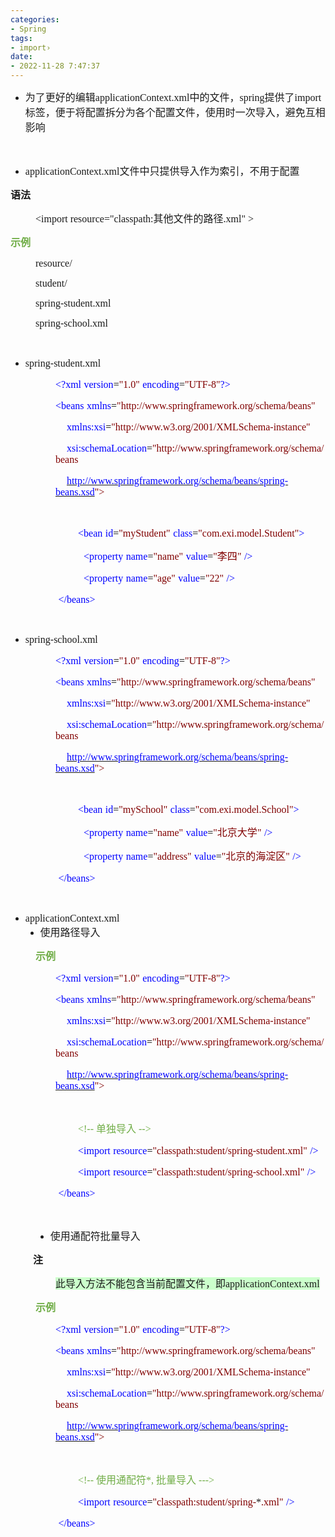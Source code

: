 ```yaml
---
categories:
- Spring
tags:
- import›
date:
- 2022-11-28 7:47:37
---
```


<ul style="list-style-type:disc">
    <li><span style="font-size:12.0pt"><span
                style="font-family:&quot;Microsoft YaHei UI&quot;">为了更好的编辑</span></span><span
            style="font-size:12.0pt"><span
                style="font-family:&quot;Comic Sans MS&quot;">applicationContext.xml</span></span><span
            style="font-size:12.0pt"><span style="font-family:&quot;Microsoft YaHei UI&quot;">中的文件，</span></span><span
            style="font-size:12.0pt"><span style="font-family:&quot;Comic Sans MS&quot;">spring</span></span><span
            style="font-size:12.0pt"><span style="font-family:&quot;Microsoft YaHei UI&quot;">提供了</span></span><span
            style="font-size:12.0pt"><span style="font-family:&quot;Comic Sans MS&quot;">import</span></span><span
            style="font-size:12.0pt"><span
                style="font-family:&quot;Microsoft YaHei UI&quot;">标签，便于将配置拆分为各个配置文件，使用时一次导入，避免互相影响</span></span></li>
</ul>
<p><span style="font-size:12.0pt"><span style="font-family:&quot;Microsoft YaHei UI&quot;">​​​​​​​</span></span><br></p>
<ul style="list-style-type:disc">
    <li><span style="font-size:12.0pt"><span
                style="font-family:&quot;Comic Sans MS&quot;">applicationContext.xml</span></span><span
            style="font-size:12.0pt"><span
                style="font-family:&quot;Microsoft YaHei UI&quot;">文件中只提供导入作为索引，不用于配置</span></span></li>
</ul>
<p><span style="font-size:12.0pt"><span
            style="font-family:&quot;Microsoft YaHei UI&quot;"><strong>语法</strong></span></span></p>
<p style="margin-left: 40px;"><span style="font-size:12.0pt"><span
            style="font-family:&quot;Comic Sans MS&quot;">&lt;import resource="classpath:</span><span
            style="font-family:&quot;Microsoft YaHei UI&quot;">其他文件的路径</span><span
            style="font-family:&quot;Comic Sans MS&quot;">.xml" &gt;</span></span></p>
<p><span style="font-size:12.0pt"><span style="font-family:&quot;Microsoft YaHei UI&quot;"><span
                style="color:#70ad47"><strong>示例</strong></span></span></span></p>
<p style="margin-left: 40px;"><span style="font-size:12.0pt"><span
            style="font-family:&quot;Comic Sans MS&quot;">resource/</span></span></p>
<p style="margin-left: 40px;"><span style="font-size:12.0pt"><span
            style="font-family:&quot;Comic Sans MS&quot;">student/</span></span></p>
<p style="margin-left: 40px;"><span style="font-size:12.0pt"><span
            style="font-family:&quot;Comic Sans MS&quot;">spring-student.xml</span></span></p>
<p style="margin-left: 40px;"><span style="font-size:12.0pt"><span
            style="font-family:&quot;Comic Sans MS&quot;">spring-school.xml</span></span></p>
<p><span style="font-size:12.0pt"><span style="font-family:&quot;Comic Sans MS&quot;">&nbsp;</span></span></p>
<ul style="list-style-type:disc">
    <li><span style="font-size:12.0pt"><span
                style="font-family:&quot;Comic Sans MS&quot;">spring-student.xml</span></span></li>
</ul>
<p style="margin-left:72px"><span style="font-size:12.0pt"><span style="font-family:&quot;Comic Sans MS&quot;"><span
                style="color:blue">&lt;?xml</span></span>&nbsp;<span style="font-family:&quot;Comic Sans MS&quot;"><span
                style="color:blue">version</span></span><span style="font-family:&quot;Comic Sans MS&quot;"><span
                style="color:black">=</span></span><span style="font-family:&quot;Comic Sans MS&quot;"><span
                style="color:maroon">"1.0"</span></span>&nbsp;<span style="font-family:&quot;Comic Sans MS&quot;"><span
                style="color:blue">encoding</span></span><span style="font-family:&quot;Comic Sans MS&quot;"><span
                style="color:black">=</span></span><span style="font-family:&quot;Comic Sans MS&quot;"><span
                style="color:maroon">"UTF-8"</span></span><span style="font-family:&quot;Comic Sans MS&quot;"><span
                style="color:blue">?&gt;</span></span></span></p>
<p style="margin-left:72px"><span style="font-size:12.0pt"><span style="font-family:&quot;Comic Sans MS&quot;"><span
                style="color:blue">&lt;beans</span></span>&nbsp;<span
            style="font-family:&quot;Comic Sans MS&quot;"><span style="color:blue">xmlns</span></span><span
            style="font-family:&quot;Comic Sans MS&quot;"><span style="color:black">=</span></span><span
            style="font-family:&quot;Comic Sans MS&quot;"><span
                style="color:maroon">"http://www.springframework.org/schema/beans"</span></span></span></p>
<p style="margin-left:72px"><span style="font-size:12.0pt">&nbsp;&nbsp;&nbsp;&nbsp;<span
            style="font-family:&quot;Comic Sans MS&quot;"><span style="color:blue">xmlns:xsi</span></span><span
            style="font-family:&quot;Comic Sans MS&quot;"><span style="color:black">=</span></span><span
            style="font-family:&quot;Comic Sans MS&quot;"><span
                style="color:maroon">"http://www.w3.org/2001/XMLSchema-instance"</span></span></span></p>
<p style="margin-left:72px"><span style="font-size:12.0pt">&nbsp;&nbsp;&nbsp;&nbsp;<span
            style="font-family:&quot;Comic Sans MS&quot;"><span style="color:blue">xsi:schemaLocation</span></span><span
            style="font-family:&quot;Comic Sans MS&quot;"><span style="color:black">=</span></span><span
            style="font-family:&quot;Comic Sans MS&quot;"><span
                style="color:maroon">"http://www.springframework.org/schema/beans</span></span></span></p>
<p style="margin-left:72px"><span style="font-size:12.0pt">&nbsp;&nbsp;&nbsp;&nbsp;<a
            data-cke-saved-href="http://www.springframework.org/schema/beans/spring-beans.xsd"
            href="http://www.springframework.org/schema/beans/spring-beans.xsd"><span
                style="font-family:&quot;Comic Sans MS&quot;"><span
                    style="color:blue">http://www.springframework.org/schema/beans/spring-beans.xsd</span></span></a><span
            style="font-family:&quot;Comic Sans MS&quot;"><span style="color:maroon">"&gt;</span></span></span></p>
<p style="margin-left:72px"><span style="font-size:12.0pt"><span
            style="font-family:&quot;Comic Sans MS&quot;">&nbsp;</span></span></p>
<p style="margin-left:108px"><span style="font-size:12.0pt"><span style="font-family:&quot;Comic Sans MS&quot;"><span
                style="color:blue">&lt;bean</span></span>&nbsp;<span style="font-family:&quot;Comic Sans MS&quot;"><span
                style="color:blue">id</span></span><span style="font-family:&quot;Comic Sans MS&quot;"><span
                style="color:black">=</span></span><span style="font-family:&quot;Comic Sans MS&quot;"><span
                style="color:maroon">"myStudent"</span></span>&nbsp;<span
            style="font-family:&quot;Comic Sans MS&quot;"><span style="color:blue">class</span></span><span
            style="font-family:&quot;Comic Sans MS&quot;"><span style="color:black">=</span></span><span
            style="font-family:&quot;Comic Sans MS&quot;"><span style="color:maroon">"com.</span></span><span
            style="font-family:&quot;Comic Sans MS&quot;"><span style="color:maroon">exi.model</span></span><span
            style="font-family:&quot;Comic Sans MS&quot;"><span style="color:maroon">.Student"</span></span><span
            style="font-family:&quot;Comic Sans MS&quot;"><span style="color:blue">&gt;</span></span></span></p>
<p style="margin-left:108px"><span style="font-size:12.0pt">&nbsp;&nbsp;<span
            style="font-family:&quot;Comic Sans MS&quot;"><span style="color:blue">&lt;property</span></span>&nbsp;<span
            style="font-family:&quot;Comic Sans MS&quot;"><span style="color:blue">name</span></span><span
            style="font-family:&quot;Comic Sans MS&quot;"><span style="color:black">=</span></span><span
            style="font-family:&quot;Comic Sans MS&quot;"><span style="color:maroon">"name"</span></span>&nbsp;<span
            style="font-family:&quot;Comic Sans MS&quot;"><span style="color:blue">value</span></span><span
            style="font-family:&quot;Comic Sans MS&quot;"><span style="color:black">=</span></span><span
            style="font-family:&quot;Comic Sans MS&quot;"><span style="color:maroon">"</span></span><span
            style="font-family:&quot;Microsoft YaHei UI&quot;"><span style="color:maroon">李四</span></span><span
            style="font-family:&quot;Comic Sans MS&quot;"><span style="color:maroon">"</span></span>&nbsp;<span
            style="font-family:&quot;Comic Sans MS&quot;"><span style="color:blue">/&gt;</span></span></span></p>
<p style="margin-left:108px"><span style="font-size:12.0pt">&nbsp;&nbsp;<span
            style="font-family:&quot;Comic Sans MS&quot;"><span style="color:blue">&lt;property</span></span>&nbsp;<span
            style="font-family:&quot;Comic Sans MS&quot;"><span style="color:blue">name</span></span><span
            style="font-family:&quot;Comic Sans MS&quot;"><span style="color:black">=</span></span><span
            style="font-family:&quot;Comic Sans MS&quot;"><span style="color:maroon">"age"</span></span>&nbsp;<span
            style="font-family:&quot;Comic Sans MS&quot;"><span style="color:blue">value</span></span><span
            style="font-family:&quot;Comic Sans MS&quot;"><span style="color:black">=</span></span><span
            style="font-family:&quot;Comic Sans MS&quot;"><span style="color:maroon">"22"</span></span>&nbsp;<span
            style="font-family:&quot;Comic Sans MS&quot;"><span style="color:blue">/&gt;</span></span></span></p>
<p style="margin-left:72px"><span style="font-size:12.0pt">&nbsp;<span
            style="font-family:&quot;Comic Sans MS&quot;"><span style="color:blue">&lt;/beans&gt;</span></span></span>
</p>
<p><span style="font-size:12.0pt"><span style="font-family:&quot;Comic Sans MS&quot;"><span
                style="color:#70ad47">&nbsp;</span></span></span></p>
<ul style="list-style-type:disc">
    <li><span style="font-size:12.0pt"><span
                style="font-family:&quot;Comic Sans MS&quot;">spring-school.xml</span></span></li>
</ul>
<p style="margin-left:72px"><span style="font-size:12.0pt"><span style="font-family:&quot;Comic Sans MS&quot;"><span
                style="color:blue">&lt;?xml</span></span>&nbsp;<span style="font-family:&quot;Comic Sans MS&quot;"><span
                style="color:blue">version</span></span><span style="font-family:&quot;Comic Sans MS&quot;"><span
                style="color:black">=</span></span><span style="font-family:&quot;Comic Sans MS&quot;"><span
                style="color:maroon">"1.0"</span></span>&nbsp;<span style="font-family:&quot;Comic Sans MS&quot;"><span
                style="color:blue">encoding</span></span><span style="font-family:&quot;Comic Sans MS&quot;"><span
                style="color:black">=</span></span><span style="font-family:&quot;Comic Sans MS&quot;"><span
                style="color:maroon">"UTF-8"</span></span><span style="font-family:&quot;Comic Sans MS&quot;"><span
                style="color:blue">?&gt;</span></span></span></p>
<p style="margin-left:72px"><span style="font-size:12.0pt"><span style="font-family:&quot;Comic Sans MS&quot;"><span
                style="color:blue">&lt;beans</span></span>&nbsp;<span
            style="font-family:&quot;Comic Sans MS&quot;"><span style="color:blue">xmlns</span></span><span
            style="font-family:&quot;Comic Sans MS&quot;"><span style="color:black">=</span></span><span
            style="font-family:&quot;Comic Sans MS&quot;"><span
                style="color:maroon">"http://www.springframework.org/schema/beans"</span></span></span></p>
<p style="margin-left:72px"><span style="font-size:12.0pt">&nbsp;&nbsp;&nbsp;&nbsp;<span
            style="font-family:&quot;Comic Sans MS&quot;"><span style="color:blue">xmlns:xsi</span></span><span
            style="font-family:&quot;Comic Sans MS&quot;"><span style="color:black">=</span></span><span
            style="font-family:&quot;Comic Sans MS&quot;"><span
                style="color:maroon">"http://www.w3.org/2001/XMLSchema-instance"</span></span></span></p>
<p style="margin-left:72px"><span style="font-size:12.0pt">&nbsp;&nbsp;&nbsp;&nbsp;<span
            style="font-family:&quot;Comic Sans MS&quot;"><span style="color:blue">xsi:schemaLocation</span></span><span
            style="font-family:&quot;Comic Sans MS&quot;"><span style="color:black">=</span></span><span
            style="font-family:&quot;Comic Sans MS&quot;"><span
                style="color:maroon">"http://www.springframework.org/schema/beans</span></span></span></p>
<p style="margin-left:72px"><span style="font-size:12.0pt">&nbsp;&nbsp;&nbsp;&nbsp;<a
            data-cke-saved-href="http://www.springframework.org/schema/beans/spring-beans.xsd"
            href="http://www.springframework.org/schema/beans/spring-beans.xsd"><span
                style="font-family:&quot;Comic Sans MS&quot;"><span
                    style="color:blue">http://www.springframework.org/schema/beans/spring-beans.xsd</span></span></a><span
            style="font-family:&quot;Comic Sans MS&quot;"><span style="color:maroon">"&gt;</span></span></span></p>
<p style="margin-left:72px"><span style="font-size:12.0pt"><span
            style="font-family:&quot;Comic Sans MS&quot;">&nbsp;</span></span></p>
<p style="margin-left:108px"><span style="font-size:12.0pt"><span style="font-family:&quot;Comic Sans MS&quot;"><span
                style="color:blue">&lt;bean</span></span>&nbsp;<span style="font-family:&quot;Comic Sans MS&quot;"><span
                style="color:blue">id</span></span><span style="font-family:&quot;Comic Sans MS&quot;"><span
                style="color:black">=</span></span><span style="font-family:&quot;Comic Sans MS&quot;"><span
                style="color:maroon">"myS</span></span><span style="font-family:&quot;Comic Sans MS&quot;"><span
                style="color:maroon">chool</span></span><span style="font-family:&quot;Comic Sans MS&quot;"><span
                style="color:maroon">"</span></span>&nbsp;<span style="font-family:&quot;Comic Sans MS&quot;"><span
                style="color:blue">class</span></span><span style="font-family:&quot;Comic Sans MS&quot;"><span
                style="color:black">=</span></span><span style="font-family:&quot;Comic Sans MS&quot;"><span
                style="color:maroon">"com.</span></span><span style="font-family:&quot;Comic Sans MS&quot;"><span
                style="color:maroon">exi.model</span></span><span style="font-family:&quot;Comic Sans MS&quot;"><span
                style="color:maroon">.S</span></span><span style="font-family:&quot;Comic Sans MS&quot;"><span
                style="color:maroon">chool</span></span><span style="font-family:&quot;Comic Sans MS&quot;"><span
                style="color:maroon">"</span></span><span style="font-family:&quot;Comic Sans MS&quot;"><span
                style="color:blue">&gt;</span></span></span></p>
<p style="margin-left:108px"><span style="font-size:12.0pt">&nbsp;&nbsp;<span
            style="font-family:&quot;Comic Sans MS&quot;"><span style="color:blue">&lt;property</span></span>&nbsp;<span
            style="font-family:&quot;Comic Sans MS&quot;"><span style="color:blue">name</span></span><span
            style="font-family:&quot;Comic Sans MS&quot;"><span style="color:black">=</span></span><span
            style="font-family:&quot;Comic Sans MS&quot;"><span style="color:maroon">"name"</span></span>&nbsp;<span
            style="font-family:&quot;Comic Sans MS&quot;"><span style="color:blue">value</span></span><span
            style="font-family:&quot;Comic Sans MS&quot;"><span style="color:black">=</span></span><span
            style="font-family:&quot;Comic Sans MS&quot;"><span style="color:maroon">"</span></span><span
            style="font-family:&quot;Microsoft YaHei UI&quot;"><span style="color:maroon">北京大学</span></span><span
            style="font-family:&quot;Comic Sans MS&quot;"><span style="color:maroon">"</span></span>&nbsp;<span
            style="font-family:&quot;Comic Sans MS&quot;"><span style="color:blue">/&gt;</span></span></span></p>
<p style="margin-left:108px"><span style="font-size:12.0pt">&nbsp;&nbsp;<span
            style="font-family:&quot;Comic Sans MS&quot;"><span style="color:blue">&lt;property</span></span>&nbsp;<span
            style="font-family:&quot;Comic Sans MS&quot;"><span style="color:blue">name</span></span><span
            style="font-family:&quot;Comic Sans MS&quot;"><span style="color:black">=</span></span><span
            style="font-family:&quot;Comic Sans MS&quot;"><span style="color:maroon">"address"</span></span>&nbsp;<span
            style="font-family:&quot;Comic Sans MS&quot;"><span style="color:blue">value</span></span><span
            style="font-family:&quot;Comic Sans MS&quot;"><span style="color:black">=</span></span><span
            style="font-family:&quot;Comic Sans MS&quot;"><span style="color:maroon">"</span></span><span
            style="font-family:&quot;Microsoft YaHei UI&quot;"><span style="color:maroon">北京的海淀区</span></span><span
            style="font-family:&quot;Comic Sans MS&quot;"><span style="color:maroon">"</span></span>&nbsp;<span
            style="font-family:&quot;Comic Sans MS&quot;"><span style="color:blue">/&gt;</span></span></span></p>
<p style="margin-left:72px"><span style="font-size:12.0pt">&nbsp;<span
            style="font-family:&quot;Comic Sans MS&quot;"><span style="color:blue">&lt;/beans&gt;</span></span></span>
</p>
<p><span style="font-size:12.0pt"><span style="font-family:&quot;Comic Sans MS&quot;"><span
                style="color:#70ad47">&nbsp;</span></span></span></p>
<ul style="list-style-type:disc">
    <li><span style="font-size:12.0pt"><span
                style="font-family:&quot;Comic Sans MS&quot;">applicationContext.xml</span></span>
        <ul style="list-style-type:disc">
            <li><span style="font-size:12.0pt"><span
                        style="font-family:&quot;Microsoft YaHei UI&quot;">使用路径导入</span></span></li>
        </ul>
    </li>
</ul>
<p style="margin-left: 40px;"><span style="font-size:12.0pt"><span
            style="font-family:&quot;Microsoft YaHei UI&quot;"><span
                style="color:#70ad47"><strong>示例</strong></span></span></span></p>
<p style="margin-left:72px"><span style="font-size:12.0pt"><span style="font-family:&quot;Comic Sans MS&quot;"><span
                style="color:blue">&lt;?xml</span></span>&nbsp;<span style="font-family:&quot;Comic Sans MS&quot;"><span
                style="color:blue">version</span></span><span style="font-family:&quot;Comic Sans MS&quot;"><span
                style="color:black">=</span></span><span style="font-family:&quot;Comic Sans MS&quot;"><span
                style="color:maroon">"1.0"</span></span>&nbsp;<span style="font-family:&quot;Comic Sans MS&quot;"><span
                style="color:blue">encoding</span></span><span style="font-family:&quot;Comic Sans MS&quot;"><span
                style="color:black">=</span></span><span style="font-family:&quot;Comic Sans MS&quot;"><span
                style="color:maroon">"UTF-8"</span></span><span style="font-family:&quot;Comic Sans MS&quot;"><span
                style="color:blue">?&gt;</span></span></span></p>
<p style="margin-left:72px"><span style="font-size:12.0pt"><span style="font-family:&quot;Comic Sans MS&quot;"><span
                style="color:blue">&lt;beans</span></span>&nbsp;<span
            style="font-family:&quot;Comic Sans MS&quot;"><span style="color:blue">xmlns</span></span><span
            style="font-family:&quot;Comic Sans MS&quot;"><span style="color:black">=</span></span><span
            style="font-family:&quot;Comic Sans MS&quot;"><span
                style="color:maroon">"http://www.springframework.org/schema/beans"</span></span></span></p>
<p style="margin-left:72px"><span style="font-size:12.0pt">&nbsp;&nbsp;&nbsp;&nbsp;<span
            style="font-family:&quot;Comic Sans MS&quot;"><span style="color:blue">xmlns:xsi</span></span><span
            style="font-family:&quot;Comic Sans MS&quot;"><span style="color:black">=</span></span><span
            style="font-family:&quot;Comic Sans MS&quot;"><span
                style="color:maroon">"http://www.w3.org/2001/XMLSchema-instance"</span></span></span></p>
<p style="margin-left:72px"><span style="font-size:12.0pt">&nbsp;&nbsp;&nbsp;&nbsp;<span
            style="font-family:&quot;Comic Sans MS&quot;"><span style="color:blue">xsi:schemaLocation</span></span><span
            style="font-family:&quot;Comic Sans MS&quot;"><span style="color:black">=</span></span><span
            style="font-family:&quot;Comic Sans MS&quot;"><span
                style="color:maroon">"http://www.springframework.org/schema/beans</span></span></span></p>
<p style="margin-left:72px"><span style="font-size:12.0pt">&nbsp;&nbsp;&nbsp;&nbsp;<a
            data-cke-saved-href="http://www.springframework.org/schema/beans/spring-beans.xsd"
            href="http://www.springframework.org/schema/beans/spring-beans.xsd"><span
                style="font-family:&quot;Comic Sans MS&quot;"><span
                    style="color:blue">http://www.springframework.org/schema/beans/spring-beans.xsd</span></span></a><span
            style="font-family:&quot;Comic Sans MS&quot;"><span style="color:maroon">"&gt;</span></span></span></p>
<p style="margin-left:108px"><span style="font-size:12.0pt"><span
            style="font-family:&quot;Comic Sans MS&quot;">&nbsp;</span></span></p>
<p style="margin-left:108px"><span style="font-size:12.0pt"><span style="color:#70ad47"><span
                style="font-family:&quot;Comic Sans MS&quot;">&lt;!-- </span><span
                style="font-family:&quot;Microsoft YaHei UI&quot;">单独导入</span><span
                style="font-family:&quot;Comic Sans MS&quot;"> --&gt;</span></span></span></p>
<p style="margin-left:108px"><span style="font-size:12.0pt"><span style="font-family:&quot;Comic Sans MS&quot;"><span
                style="color:blue">&lt;import</span></span>&nbsp;<span
            style="font-family:&quot;Comic Sans MS&quot;"><span style="color:blue">resource</span></span><span
            style="font-family:&quot;Comic Sans MS&quot;"><span style="color:black">=</span></span><span
            style="font-family:&quot;Comic Sans MS&quot;"><span
                style="color:maroon">"classpath:student/spring-student</span></span><span
            style="font-family:&quot;Comic Sans MS&quot;"><span style="color:maroon">.xml</span></span><span
            style="font-family:&quot;Comic Sans MS&quot;"><span style="color:maroon">"</span></span>&nbsp;<span
            style="font-family:&quot;Comic Sans MS&quot;"><span style="color:blue">/&gt;</span></span></span></p>
<p style="margin-left:108px"><span style="font-size:12.0pt"><span style="font-family:&quot;Comic Sans MS&quot;"><span
                style="color:blue">&lt;import</span></span>&nbsp;<span
            style="font-family:&quot;Comic Sans MS&quot;"><span style="color:blue">resource</span></span><span
            style="font-family:&quot;Comic Sans MS&quot;"><span style="color:black">=</span></span><span
            style="font-family:&quot;Comic Sans MS&quot;"><span style="color:maroon">"classpath:</span></span><span
            style="font-family:&quot;Comic Sans MS&quot;"><span style="color:maroon">student</span></span><span
            style="font-family:&quot;Comic Sans MS&quot;"><span style="color:maroon">/spring-school</span></span><span
            style="font-family:&quot;Comic Sans MS&quot;"><span style="color:maroon">.xml</span></span><span
            style="font-family:&quot;Comic Sans MS&quot;"><span style="color:maroon">"</span></span>&nbsp;<span
            style="font-family:&quot;Comic Sans MS&quot;"><span style="color:blue">/&gt;</span></span></span></p>
<p style="margin-left:72px"><span style="font-size:12.0pt">&nbsp;<span
            style="font-family:&quot;Comic Sans MS&quot;"><span style="color:blue">&lt;/beans&gt;</span></span></span>
</p>
<p style="margin-left:72px"><span style="font-size:12.0pt"><span style="font-family:&quot;Comic Sans MS&quot;"><span
                style="color:blue">&nbsp;</span></span></span></p>
<ul style="list-style-type: disc; margin-left: 40px;">
    <li><span style="font-size:12.0pt"><span style="font-family:&quot;Microsoft YaHei UI&quot;">使用通配符批量导入</span></span>
    </li>
</ul>
<p style="margin-left:36px"><span style="font-size:12.0pt"><span
            style="font-family:&quot;Microsoft YaHei UI&quot;"><strong>注</strong></span></span></p>
<p style="margin-left:72px"><span style="font-size:12.0pt"><span style="background-color:#ccffcc"><span
                style="font-family:&quot;Microsoft YaHei UI&quot;">此导入方法不能包含当前配置文件，即</span></span><span
            style="background-color:#ccffcc"><span
                style="font-family:&quot;Comic Sans MS&quot;">applicationContext.xml</span></span></span></p>
<p style="margin-left: 40px;"><span style="font-size:12.0pt"><span
            style="font-family:&quot;Microsoft YaHei UI&quot;"><span
                style="color:#70ad47"><strong>示例</strong></span></span></span></p>
<p style="margin-left:72px"><span style="font-size:12.0pt"><span style="font-family:&quot;Comic Sans MS&quot;"><span
                style="color:blue">&lt;?xml</span></span>&nbsp;<span style="font-family:&quot;Comic Sans MS&quot;"><span
                style="color:blue">version</span></span><span style="font-family:&quot;Comic Sans MS&quot;"><span
                style="color:black">=</span></span><span style="font-family:&quot;Comic Sans MS&quot;"><span
                style="color:maroon">"1.0"</span></span>&nbsp;<span style="font-family:&quot;Comic Sans MS&quot;"><span
                style="color:blue">encoding</span></span><span style="font-family:&quot;Comic Sans MS&quot;"><span
                style="color:black">=</span></span><span style="font-family:&quot;Comic Sans MS&quot;"><span
                style="color:maroon">"UTF-8"</span></span><span style="font-family:&quot;Comic Sans MS&quot;"><span
                style="color:blue">?&gt;</span></span></span></p>
<p style="margin-left:72px"><span style="font-size:12.0pt"><span style="font-family:&quot;Comic Sans MS&quot;"><span
                style="color:blue">&lt;beans</span></span>&nbsp;<span
            style="font-family:&quot;Comic Sans MS&quot;"><span style="color:blue">xmlns</span></span><span
            style="font-family:&quot;Comic Sans MS&quot;"><span style="color:black">=</span></span><span
            style="font-family:&quot;Comic Sans MS&quot;"><span
                style="color:maroon">"http://www.springframework.org/schema/beans"</span></span></span></p>
<p style="margin-left:72px"><span style="font-size:12.0pt">&nbsp;&nbsp;&nbsp;&nbsp;<span
            style="font-family:&quot;Comic Sans MS&quot;"><span style="color:blue">xmlns:xsi</span></span><span
            style="font-family:&quot;Comic Sans MS&quot;"><span style="color:black">=</span></span><span
            style="font-family:&quot;Comic Sans MS&quot;"><span
                style="color:maroon">"http://www.w3.org/2001/XMLSchema-instance"</span></span></span></p>
<p style="margin-left:72px"><span style="font-size:12.0pt">&nbsp;&nbsp;&nbsp;&nbsp;<span
            style="font-family:&quot;Comic Sans MS&quot;"><span style="color:blue">xsi:schemaLocation</span></span><span
            style="font-family:&quot;Comic Sans MS&quot;"><span style="color:black">=</span></span><span
            style="font-family:&quot;Comic Sans MS&quot;"><span
                style="color:maroon">"http://www.springframework.org/schema/beans</span></span></span></p>
<p style="margin-left:72px"><span style="font-size:12.0pt">&nbsp;&nbsp;&nbsp;&nbsp;<a
            data-cke-saved-href="http://www.springframework.org/schema/beans/spring-beans.xsd"
            href="http://www.springframework.org/schema/beans/spring-beans.xsd"><span
                style="font-family:&quot;Comic Sans MS&quot;"><span
                    style="color:blue">http://www.springframework.org/schema/beans/spring-beans.xsd</span></span></a><span
            style="font-family:&quot;Comic Sans MS&quot;"><span style="color:maroon">"&gt;</span></span></span></p>
<p style="margin-left:108px"><span style="font-size:12.0pt"><span
            style="font-family:&quot;Comic Sans MS&quot;">&nbsp;</span></span></p>
<p style="margin-left:108px"><span style="font-size:12.0pt"><span style="color:#70ad47"><span
                style="font-family:&quot;Comic Sans MS&quot;">&lt;!-- </span><span
                style="font-family:&quot;Microsoft YaHei UI&quot;">使用通配符</span><span
                style="font-family:&quot;Comic Sans MS&quot;">*</span><span
                style="font-family:&quot;Comic Sans MS&quot;">, </span><span
                style="font-family:&quot;Microsoft YaHei UI&quot;">批量导入</span><span
                style="font-family:&quot;Comic Sans MS&quot;"> ---&gt;</span></span></span></p>
<p style="margin-left:108px"><span style="font-size:12.0pt"><span style="font-family:&quot;Comic Sans MS&quot;"><span
                style="color:blue">&lt;import</span></span>&nbsp;<span
            style="font-family:&quot;Comic Sans MS&quot;"><span style="color:blue">resource</span></span><span
            style="font-family:&quot;Comic Sans MS&quot;"><span style="color:black">=</span></span><span
            style="font-family:&quot;Comic Sans MS&quot;"><span style="color:maroon">"classpath:</span></span><span
            style="font-family:&quot;Comic Sans MS&quot;"><span style="color:maroon">student</span></span><span
            style="font-family:&quot;Comic Sans MS&quot;"><span style="color:maroon">/spring-</span></span><span
            style="font-family:&quot;Comic Sans MS&quot;">*</span><span
            style="font-family:&quot;Comic Sans MS&quot;"><span style="color:maroon">.xml</span></span><span
            style="font-family:&quot;Comic Sans MS&quot;"><span style="color:maroon">"</span></span>&nbsp;<span
            style="font-family:&quot;Comic Sans MS&quot;"><span style="color:blue">/&gt;</span></span></span></p>
<p style="margin-left:72px"><span style="font-size:12.0pt">&nbsp;<span
            style="font-family:&quot;Comic Sans MS&quot;"><span style="color:blue">&lt;/beans&gt;</span></span></span>
</p>
<p><span style="font-size:12.0pt"><span style="font-family:&quot;Comic Sans MS&quot;"><span
                style="color:#70ad47">&nbsp;</span></span></span></p>